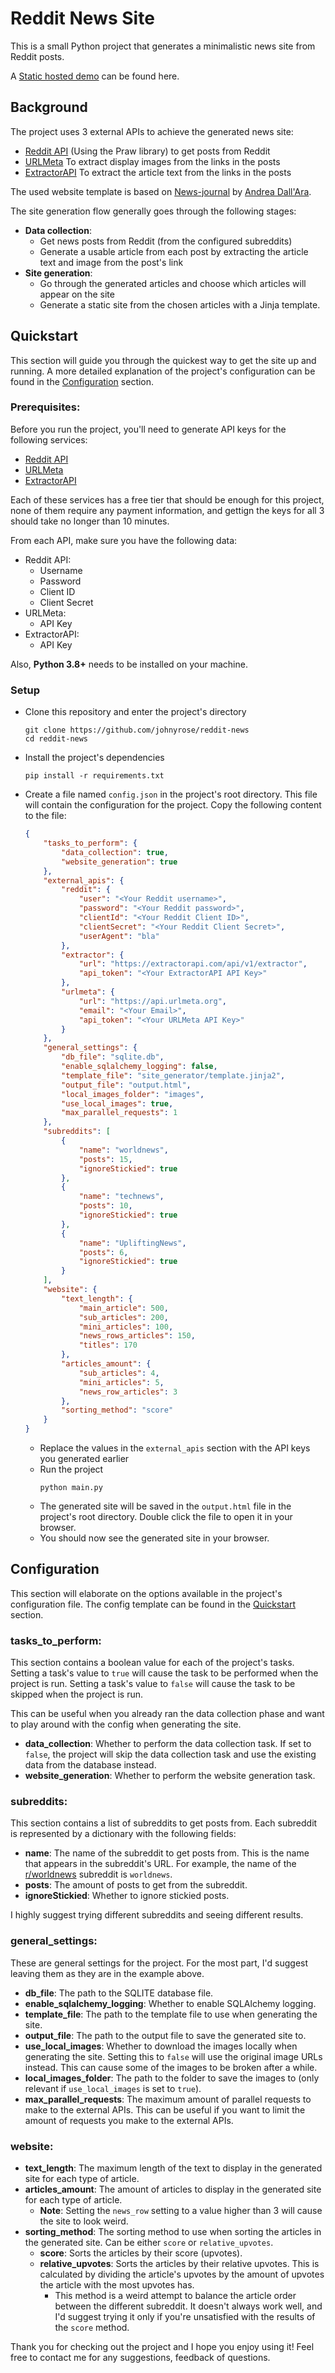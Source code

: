 # Reddit News Site

This is a small Python project that generates a minimalistic news site from Reddit posts. 

A [Static hosted demo](https://johnyrose.github.io/reddit-news-static-demo/) can be found here.

## Background

The project uses 3 external APIs to achieve the generated news site:
 * [Reddit API](https://www.reddit.com/dev/api/) (Using the Praw library) to get posts from Reddit
 * [URLMeta](https://home.urlmeta.org/) To extract display images from the links in the posts
 * [ExtractorAPI](https://extractorapi.com/) To extract the article text from the links in the posts

The used website template is based on [News-journal](https://beefree.io/template/news-journal/) by [Andrea Dall'Ara](https://beefree.io/designer/andrea-dallara/).

The site generation flow generally goes through the following stages:
 * **Data collection**:
   * Get news posts from Reddit (from the configured subreddits)
   * Generate a usable article from each post by extracting the article text and image from the post's link
 * **Site generation**:
   * Go through the generated articles and choose which articles will appear on the site
   * Generate a static site from the chosen articles with a Jinja template.

## Quickstart

This section will guide you through the quickest way to get the site up and running. A more detailed explanation of the project's configuration can be found in the [Configuration](#configuration) section.

### Prerequisites:

Before you run the project, you'll need to generate API keys for the following services:
 * [Reddit API](https://www.reddit.com/prefs/apps/)
 * [URLMeta](https://home.urlmeta.org/)
 * [ExtractorAPI](https://extractorapi.com/)

Each of these services has a free tier that should be enough for this project, none of them require any payment information, and gettign the keys for all 3 should take no longer than 10 minutes.

From each API, make sure you have the following data:
 * Reddit API:
   * Username
   * Password
   * Client ID
   * Client Secret
 * URLMeta:
   * API Key
 * ExtractorAPI:
   * API Key

Also, **Python 3.8+** needs to be installed on your machine.

### Setup

* Clone this repository and enter the project's directory
    ```commandline
    git clone https://github.com/johnyrose/reddit-news
    cd reddit-news
    ```
* Install the project's dependencies
    ```commandline
    pip install -r requirements.txt
    ```
* Create a file named `config.json` in the project's root directory. This file will contain the configuration for the project. Copy the following content to the file:
    ```json
    {
        "tasks_to_perform": {
            "data_collection": true,
            "website_generation": true
        },
        "external_apis": {
            "reddit": {
                "user": "<Your Reddit username>",
                "password": "<Your Reddit password>",
                "clientId": "<Your Reddit Client ID>",
                "clientSecret": "<Your Reddit Client Secret>",
                "userAgent": "bla"
            },
            "extractor": {
                "url": "https://extractorapi.com/api/v1/extractor",
                "api_token": "<Your ExtractorAPI API Key>"
            },
            "urlmeta": {
                "url": "https://api.urlmeta.org",
                "email": "<Your Email>",
                "api_token": "<Your URLMeta API Key>"
            }
        },
        "general_settings": {
            "db_file": "sqlite.db",
            "enable_sqlalchemy_logging": false,
            "template_file": "site_generator/template.jinja2",
            "output_file": "output.html",
            "local_images_folder": "images",
            "use_local_images": true,
            "max_parallel_requests": 1
        },
        "subreddits": [
            {
                "name": "worldnews",
                "posts": 15,
                "ignoreStickied": true
            },
            {
                "name": "technews",
                "posts": 10,
                "ignoreStickied": true
            },
            {
                "name": "UpliftingNews",
                "posts": 6,
                "ignoreStickied": true
            }
        ],
        "website": {
            "text_length": {
                "main_article": 500,
                "sub_articles": 200,
                "mini_articles": 100,
                "news_rows_articles": 150,
                "titles": 170
            },
            "articles_amount": {
                "sub_articles": 4,
                "mini_articles": 5,
                "news_row_articles": 3
            },
            "sorting_method": "score"
        }
    }
    ```
  * Replace the values in the `external_apis` section with the API keys you generated earlier
  * Run the project
    ```commandline
    python main.py
    ```
  * The generated site will be saved in the `output.html` file in the project's root directory. Double click the file to open it in your browser.
  * You should now see the generated site in your browser. 

## Configuration

This section will elaborate on the options available in the project's configuration file. The config template can be found in the [Quickstart](#quickstart) section.

### tasks_to_perform: 

This section contains a boolean value for each of the project's tasks. Setting a task's value to `true` will cause the task to be performed when the project is run. Setting a task's value to `false` will cause the task to be skipped when the project is run.

This can be useful when you already ran the data collection phase and want to play around with the config when generating the site.
 * **data_collection**: Whether to perform the data collection task. If set to `false`, the project will skip the data collection task and use the existing data from the database instead.
 * **website_generation**: Whether to perform the website generation task.

### subreddits:

This section contains a list of subreddits to get posts from. Each subreddit is represented by a dictionary with the following fields:
 * **name**: The name of the subreddit to get posts from. This is the name that appears in the subreddit's URL. For example, the name of the [r/worldnews](https://www.reddit.com/r/worldnews/) subreddit is `worldnews`.
 * **posts**: The amount of posts to get from the subreddit. 
 * **ignoreStickied**: Whether to ignore stickied posts.

I highly suggest trying different subreddits and seeing different results.

### general_settings:

These are general settings for the project. For the most part, I'd suggest leaving them as they are in the example above.

  * **db_file**: The path to the SQLITE database file.
  * **enable_sqlalchemy_logging**: Whether to enable SQLAlchemy logging.
  * **template_file**: The path to the template file to use when generating the site.
  * **output_file**: The path to the output file to save the generated site to.
  * **use_local_images**: Whether to download the images locally when generating the site. Setting this to `false` will use the original image URLs instead. This can cause some of the images to be broken after a while.
  * **local_images_folder**: The path to the folder to save the images to (only relevant if `use_local_images` is set to `true`).
  * **max_parallel_requests**: The maximum amount of parallel requests to make to the external APIs. This can be useful if you want to limit the amount of requests you make to the external APIs.

### website:
* **text_length**: The maximum length of the text to display in the generated site for each type of article.
* **articles_amount**: The amount of articles to display in the generated site for each type of article.
  * **Note**: Setting the `news_row` setting to a value higher than 3 will cause the site to look weird. 
* **sorting_method**: The sorting method to use when sorting the articles in the generated site. Can be either `score` or `relative_upvotes`.
  * **score**: Sorts the articles by their score (upvotes).
  * **relative_upvotes**: Sorts the articles by their relative upvotes. This is calculated by dividing the article's upvotes by the amount of upvotes the article with the most upvotes has.
    * This method is a weird attempt to balance the article order between the different subreddit. It doesn't always work well, and I'd suggest trying it only if you're unsatisfied with the results of the `score` method.


Thank you for checking out the project and I hope you enjoy using it! Feel free to contact me for any suggestions, feedback of questions.